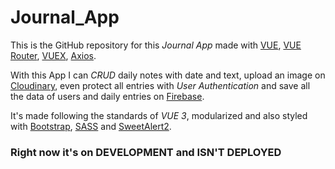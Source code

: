 # Journal_App

This is the GitHub repository for this _Journal App_ made with [VUE](https://v3.vuejs.org/), [VUE Router](https://next.router.vuejs.org/), [VUEX](https://next.vuex.vuejs.org/), [Axios](https://axios-http.com/).

With this App I can _CRUD_ daily notes with date and text, upload an image on [Cloudinary](https://cloudinary.com/), even protect all entries with _User Authentication_ and save all the data of users and daily entries on [Firebase](https://firebase.google.com/).

It's made following the standards of _VUE 3_, modularized and also styled with [Bootstrap](https://getbootstrap.com/), [SASS](https://sass-lang.com/) and [SweetAlert2](https://sweetalert2.github.io/).

### Right now it's on DEVELOPMENT and ISN'T DEPLOYED
